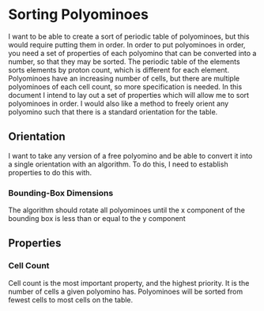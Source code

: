 # Sorting Polyominoes

I want to be able to create a sort of periodic table of polyominoes, but this would require putting them in order. In order to put polyominoes in order, you need a set of properties of each polyomino that can be converted into a number, so that they may be sorted.
The periodic table of the elements sorts elements by proton count, which is different for each element. Polyominoes have an increasing number of cells, but there are multiple polyominoes of each cell count, so more specification is needed. In this document I intend to lay out a set of properties which will allow me to sort polyominoes in order. I would also like a method to freely orient any polyomino such that there is a standard orientation for the table.

## Orientation

I want to take any version of a free polyomino and be able to convert it into a single orientation with an algorithm. To do this, I need to establish properties to do this with.

### Bounding-Box Dimensions

The algorithm should rotate all polyominoes until the x component of the bounding box is less than or equal to the y component

## Properties

### Cell Count

Cell count is the most important property, and the highest priority. It is the number of cells a given polyomino has. Polyominoes will be sorted from fewest cells to most cells on the table.